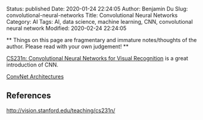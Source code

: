 Status: published
Date: 2020-01-24 22:24:05
Author: Benjamin Du
Slug: convolutional-neural-networks
Title: Convolutional Neural Networks
Category: AI
Tags: AI, data science, machine learning, CNN, convolutional neural network
Modified: 2020-02-24 22:24:05

**
Things on this page are fragmentary and immature notes/thoughts of the author.
Please read with your own judgement!
**

[CS231n: Convolutional Neural Networks for Visual Recognition](http://cs231n.github.io/convolutional-networks/)
is a great introduction of CNN.

[ConvNet Architectures](http://cs231n.github.io/convolutional-networks/#convnet-architectures)


## References

http://vision.stanford.edu/teaching/cs231n/